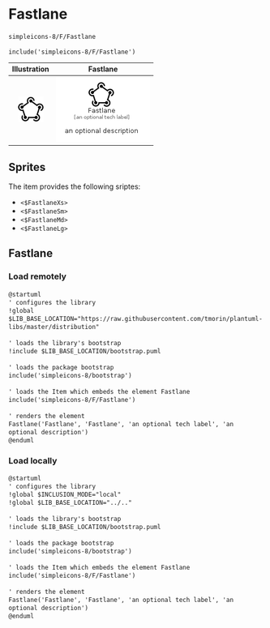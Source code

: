 # Fastlane


```text
simpleicons-8/F/Fastlane
```

```text
include('simpleicons-8/F/Fastlane')
```



| Illustration | Fastlane |
| :---: | :---: |
| ![illustration for Illustration](../../simpleicons-8/F/Fastlane.png) | ![illustration for Fastlane](../../simpleicons-8/F/Fastlane.Local.png) |



## Sprites
The item provides the following sriptes:

- `<$FastlaneXs>`
- `<$FastlaneSm>`
- `<$FastlaneMd>`
- `<$FastlaneLg>`





## Fastlane

### Load remotely
```plantuml
@startuml
' configures the library
!global $LIB_BASE_LOCATION="https://raw.githubusercontent.com/tmorin/plantuml-libs/master/distribution"

' loads the library's bootstrap
!include $LIB_BASE_LOCATION/bootstrap.puml

' loads the package bootstrap
include('simpleicons-8/bootstrap')

' loads the Item which embeds the element Fastlane
include('simpleicons-8/F/Fastlane')

' renders the element
Fastlane('Fastlane', 'Fastlane', 'an optional tech label', 'an optional description')
@enduml
```

### Load locally
```plantuml
@startuml
' configures the library
!global $INCLUSION_MODE="local"
!global $LIB_BASE_LOCATION="../.."

' loads the library's bootstrap
!include $LIB_BASE_LOCATION/bootstrap.puml

' loads the package bootstrap
include('simpleicons-8/bootstrap')

' loads the Item which embeds the element Fastlane
include('simpleicons-8/F/Fastlane')

' renders the element
Fastlane('Fastlane', 'Fastlane', 'an optional tech label', 'an optional description')
@enduml
```

